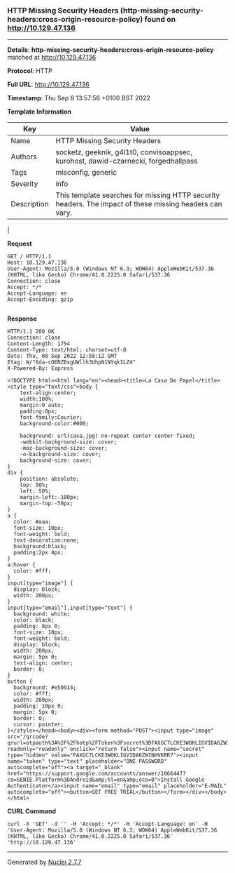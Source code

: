 ### HTTP Missing Security Headers (http-missing-security-headers:cross-origin-resource-policy) found on http://10.129.47.136
---
**Details**: **http-missing-security-headers:cross-origin-resource-policy**  matched at http://10.129.47.136

**Protocol**: HTTP

**Full URL**: http://10.129.47.136

**Timestamp**: Thu Sep 8 13:57:56 +0100 BST 2022

**Template Information**

| Key | Value |
|---|---|
| Name | HTTP Missing Security Headers |
| Authors | socketz, geeknik, g4l1t0, convisoappsec, kurohost, dawid-czarnecki, forgedhallpass |
| Tags | misconfig, generic |
| Severity | info |
| Description | This template searches for missing HTTP security headers. The impact of these missing headers can vary.
 |

**Request**
```http
GET / HTTP/1.1
Host: 10.129.47.136
User-Agent: Mozilla/5.0 (Windows NT 6.3; WOW64) AppleWebKit/537.36 (KHTML, like Gecko) Chrome/41.0.2225.0 Safari/537.36
Connection: close
Accept: */*
Accept-Language: en
Accept-Encoding: gzip


```

**Response**
```http
HTTP/1.1 200 OK
Connection: close
Content-Length: 1754
Content-Type: text/html; charset=utf-8
Date: Thu, 08 Sep 2022 12:58:12 GMT
Etag: W/"6da-cOENZBsgUWllh3UhpN1NYqkILZ4"
X-Powered-By: Express

<!DOCTYPE html><html lang="en"><head><title>La Casa De Papel</title><style type="text/css">body {
    text-align:center;
    width:100%;
    margin:0 auto;
    padding:0px;
    font-family:Courier;
    background-color:#000;

    background: url(casa.jpg) no-repeat center center fixed; 
    -webkit-background-size: cover;
    -moz-background-size: cover;
    -o-background-size: cover;
    background-size: cover;
}
div {
    position: absolute;
    top: 50%;
    left: 50%;
    margin-left:-100px;
    margin-top:-50px;
}
a {
  color: #aaa;
  font-size: 10px;
  font-weight: bold;
  text-decoration:none;
  background:black;
  padding:2px 4px;
}
a:hover {
  color: #fff;
}
input[type="image"] {
  display: block; 
  width: 200px;
}
input[type="email"],input[type="text"] {
  background: white;
  color: black;
  padding: 8px 0;
  font-size: 10px;
  font-weight: bold;
  display: block;
  width: 200px;
  margin: 5px 0;
  text-align: center;
  border: 0;
}
button {
  background: #e50914;
  color: #fff;
  width: 200px;
  padding: 10px 0;
  margin: 5px 0;
  border: 0;
  cursor: pointer;
}</style></head><body><div><form method="POST"><input type="image" src="/qrcode?qrurl=otpauth%3A%2F%2Fhotp%2FToken%3Fsecret%3DFAXGC7LCKE3WOKLIGVIDA6ZWINHVKRR7%26algorithm%3DSHA1" readonly="readonly" onclick="return false"><input name="secret" type="hidden" value="FAXGC7LCKE3WOKLIGVIDA6ZWINHVKRR7"><input name="token" type="text" placeholder="ONE PASSWORD" autocomplete="off"><a target="_blank" href="https://support.google.com/accounts/answer/1066447?co=GENIE.Platform%3DAndroid&amp;hl=en&amp;oco=0">Install Google Authenticator</a><input name="email" type="email" placeholder="E-MAIL" autocomplete="off"><button>GET FREE TRIAL</button></form></div></body></html>
```


**CURL Command**
```
curl -X 'GET' -d '' -H 'Accept: */*' -H 'Accept-Language: en' -H 'User-Agent: Mozilla/5.0 (Windows NT 6.3; WOW64) AppleWebKit/537.36 (KHTML, like Gecko) Chrome/41.0.2225.0 Safari/537.36' 'http://10.129.47.136'
```
---
Generated by [Nuclei 2.7.7](https://github.com/projectdiscovery/nuclei)